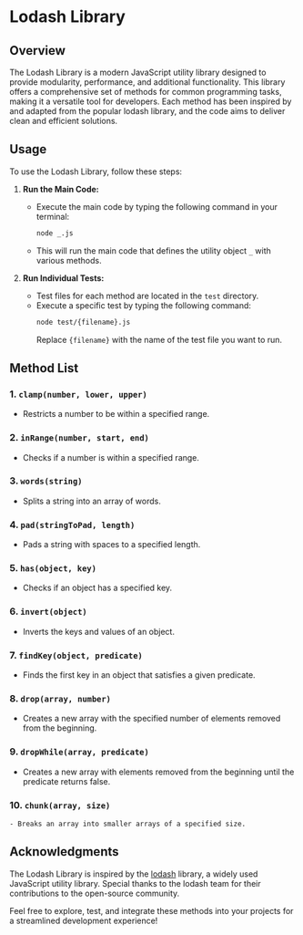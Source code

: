 # Lodash Library

## Overview

The Lodash Library is a modern JavaScript utility library designed to provide modularity, performance, and additional functionality. This library offers a comprehensive set of methods for common programming tasks, making it a versatile tool for developers. Each method has been inspired by and adapted from the popular lodash library, and the code aims to deliver clean and efficient solutions.

## Usage

To use the Lodash Library, follow these steps:

1. **Run the Main Code:**
    - Execute the main code by typing the following command in your terminal:
      ```bash
      node _.js
      ```
    - This will run the main code that defines the utility object `_` with various methods.

2. **Run Individual Tests:**
    - Test files for each method are located in the `test` directory.
    - Execute a specific test by typing the following command:
      ```bash
      node test/{filename}.js
      ```
      Replace `{filename}` with the name of the test file you want to run.

## Method List

### 1. `clamp(number, lower, upper)`

   - Restricts a number to be within a specified range.

### 2. `inRange(number, start, end)`

   - Checks if a number is within a specified range.

### 3. `words(string)`

   - Splits a string into an array of words.

### 4. `pad(stringToPad, length)`

   - Pads a string with spaces to a specified length.

### 5. `has(object, key)`

   - Checks if an object has a specified key.

### 6. `invert(object)`

   - Inverts the keys and values of an object.

### 7. `findKey(object, predicate)`

   - Finds the first key in an object that satisfies a given predicate.

### 8. `drop(array, number)`

   - Creates a new array with the specified number of elements removed from the beginning.

### 9. `dropWhile(array, predicate)`

   - Creates a new array with elements removed from the beginning until the predicate returns false.

### 10. `chunk(array, size)`

    - Breaks an array into smaller arrays of a specified size.

## Acknowledgments

The Lodash Library is inspired by the [lodash](https://lodash.com/) library, a widely used JavaScript utility library. Special thanks to the lodash team for their contributions to the open-source community.

Feel free to explore, test, and integrate these methods into your projects for a streamlined development experience!

